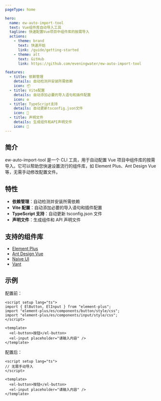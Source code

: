 ```yaml
---
pageType: home

hero:
  name: ew-auto-import-tool
  text: Vue组件库自动导入工具
  tagline: 快速配置Vue项目中组件库的按需导入
  actions:
    - theme: brand
      text: 快速开始
      link: /guide/getting-started
    - theme: alt
      text: GitHub
      link: https://github.com/eveningwater/ew-auto-import-tool

features:
  - title: 依赖管理
    details: 自动检测并安装所需依赖
    icon: 📦
  - title: Vite配置
    details: 自动添加必要的导入语句和插件配置
    icon: ⚙️
  - title: TypeScript支持
    details: 自动更新tsconfig.json文件
    icon: 📝
  - title: 声明文件
    details: 生成组件和API声明文件
    icon: 📄
---
```


## 简介

ew-auto-import-tool 是一个 CLI 工具，用于自动配置 Vue 项目中组件库的按需导入。它可以帮助您快速设置流行的组件库，如 Element Plus、Ant Design Vue 等，无需手动修改配置文件。

## 特性

- **依赖管理**：自动检测并安装所需依赖
- **Vite 配置**：自动添加必要的导入语句和插件配置
- **TypeScript 支持**：自动更新 tsconfig.json 文件
- **声明文件**：生成组件和 API 声明文件

## 支持的组件库

- [Element Plus](https://element-plus.org/)
- [Ant Design Vue](https://antdv.com/)
- [Naive UI](https://www.naiveui.com/)
- [Vant](https://vant-ui.github.io/vant/)

## 示例

配置前：

```vue
<script setup lang="ts">
import { ElButton, ElInput } from "element-plus";
import "element-plus/es/components/button/style/css";
import "element-plus/es/components/input/style/css";
</script>

<template>
  <el-button>按钮</el-button>
  <el-input placeholder="请输入内容" />
</template>
```

配置后：

```vue
<script setup lang="ts">
// 无需手动导入
</script>

<template>
  <el-button>按钮</el-button>
  <el-input placeholder="请输入内容" />
</template>
```
